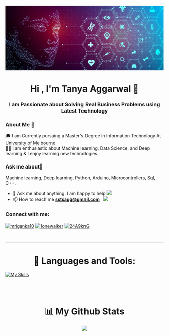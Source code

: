 ![](https://github.com/TanyaAggrawal/TanyaAggrawal/blob/main/Untitled%20design.jpg)
<h1 align="center">Hi , I'm Tanya Aggarwal 👋</h1>
<h3 align="center">I am Passionate about Solving Real Business Problems using Latest Technology</h3>

### About Me  🚀
🎓 I am Currently pursuing a Master's Degree in Information Technology At [University of Melbourne](https://www.unimelb.edu.au/) </br>
👨‍💻  I am enthusiastic about Machine learning, Data Science, and Deep learning & I enjoy learning new technologies. </br> 

### Ask me about💬  
Machine learning, Deep learning, Python, Arduino, Microcontrollers, Sql, C++.

- 💬 Ask me about anything, I am happy to help <img width="15" src="https://i.gifer.com/origin/b3/b34dc1592ae8556da933835c0d532738_w200.webp">
- 📫 How to reach me **sstsagg@gmail.com** &nbsp; <img width="15" src="https://i.gifer.com/origin/b3/b34dc1592ae8556da933835c0d532738_w200.webp">

<h3 align="left">Connect with me:</h3>
<p align="left">
<a href="https://www.linkedin.com/in/tanya-aggarwal13/" target="blank"><img align="center" src="https://raw.githubusercontent.com/rahuldkjain/github-profile-readme-generator/master/src/images/icons/Social/linked-in-alt.svg" alt="mriganka10" height="30" width="40" /></a>
<a href="https://www.hackerrank.com/profile/tanya_1305" target="blank"><img align="center" src="https://raw.githubusercontent.com/rahuldkjain/github-profile-readme-generator/master/src/images/icons/Social/hackerrank.svg" alt="1onewalker" height="30" width="40" /></a>
<a href="https://discord.com/channels/@me" target="blank"><img align="center" src="https://raw.githubusercontent.com/rahuldkjain/github-profile-readme-generator/master/src/images/icons/Social/discord.svg" alt="24A9knG" height="30" width="40" /></a>
</p>

<br>

---

<h1 align="center">🚀 Languages and Tools:</h1>

 [![My Skills](https://skillicons.dev/icons?i=python,java,mysql,aws,postman,bash,docker,tensorflow,git)](https://skillicons.dev)  


<br>
<br>

<h1 align="center">📊 My Github Stats</h1>

<p align="center">
 
  <img width="48%" src="https://github-readme-streak-stats.herokuapp.com/?user=TanyaAggrawal&theme=tokyonight" />
  </p>
  
<!--
**TanyaAggrawal/TanyaAggrawal** is a ✨ _special_ ✨ repository because its `README.md` (this file) appears on your GitHub profile.

Here are some ideas to get you started:

- 🔭 I’m currently working on ...
- 🌱 I’m currently learning ...
- 👯 I’m looking to collaborate on ...
- 🤔 I’m looking for help with ...
- 💬 Ask me about ...
- 📫 How to reach me: ...
- 
- ⚡ Fun fact: ...
-->

